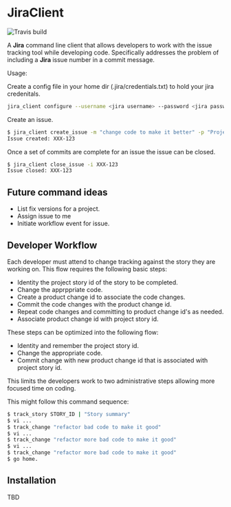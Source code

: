 # JiraClient

![Travis build](https://travis-ci.org/zkayser/jira_client.svg?branch=master
"Build Status")

A **Jira** command line client that allows developers to work with the issue tracking tool
while developing code. Specifically addresses the problem of including a **Jira** issue
number in a commit message.

Usage:

Create a config file in your home dir (.jira/credentials.txt) to hold your jira credenitals.
```bash
jira_client configure --username <jira username> --password <jira password>
```

Create an issue.

```bash
$ jira_client create_issue -m "change code to make it better" -p "Project Name" -m "Fix Version"
Issue created: XXX-123
```

Once a set of commits are complete for an issue the issue can be closed.

```bash
$ jira_client close_issue -i XXX-123
Issue closed: XXX-123
```

## Future command ideas

* List fix versions for a project.
* Assign issue to me
* Initiate workflow event for issue.

## Developer Workflow

Each developer must attend to change tracking against the story they are working on. This flow 
requires the following basic steps:

* Identity the project story id of the story to be completed.
* Change the apprppriate code.
* Create a product change id to associate the code changes.
* Commit the code changes with the product change id.
* Repeat code changes and committing to product change id's as needed.
* Associate product change id with project story id.

These steps can be optimized into the following flow:

* Identity and remember the project story id.
* Change the appropriate code.
* Commit change with new product change id that is associated with project story id.

This limits the developers work to two administrative steps allowing more focused time on coding.

This might follow this command sequence:

```bash
$ track_story STORY_ID | "Story summary"
$ vi ...
$ track_change "refactor bad code to make it good"
$ vi ...
$ track_change "refactor more bad code to make it good"
$ vi ...
$ track_change "refactor more bad code to make it good"
$ go home.
```

## Installation

TBD


